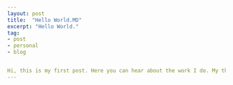```yaml
---
layout: post
title:  "Hello World.MD"
excerpt: "Hello World."
tag:
- post
- personal
- blog


Hi, this is my first post. Here you can hear about the work I do. My thoughts on things and maybe a tutorial or two.
---
```

